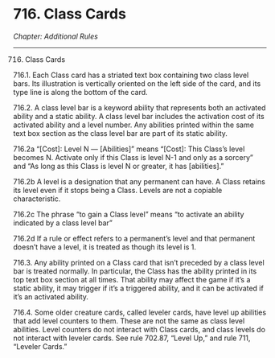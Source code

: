 # 716. Class Cards

*Chapter: Additional Rules*

---

716. Class Cards



716.1. Each Class card has a striated text box containing two class level bars. Its illustration is vertically oriented on the left side of the card, and its type line is along the bottom of the card.



716.2. A class level bar is a keyword ability that represents both an activated ability and a static ability. A class level bar includes the activation cost of its activated ability and a level number. Any abilities printed within the same text box section as the class level bar are part of its static ability.



716.2a “[Cost]: Level N — [Abilities]” means “[Cost]: This Class’s level becomes N. Activate only if this Class is level N-1 and only as a sorcery” and “As long as this Class is level N or greater, it has [abilities].”



716.2b A level is a designation that any permanent can have. A Class retains its level even if it stops being a Class. Levels are not a copiable characteristic.



716.2c The phrase “to gain a Class level” means “to activate an ability indicated by a class level bar”



716.2d If a rule or effect refers to a permanent’s level and that permanent doesn’t have a level, it is treated as though its level is 1.



716.3. Any ability printed on a Class card that isn’t preceded by a class level bar is treated normally. In particular, the Class has the ability printed in its top text box section at all times. That ability may affect the game if it’s a static ability, it may trigger if it’s a triggered ability, and it can be activated if it’s an activated ability.



716.4. Some older creature cards, called leveler cards, have level up abilities that add level counters to them. These are not the same as class level abilities. Level counters do not interact with Class cards, and class levels do not interact with leveler cards. See rule 702.87, “Level Up,” and rule 711, “Leveler Cards.”


